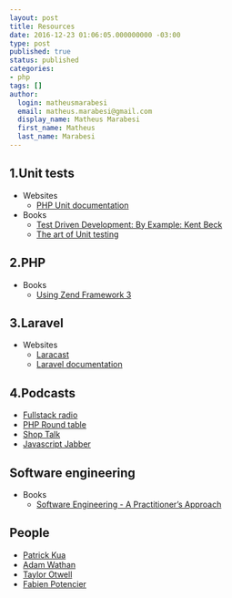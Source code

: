 ```yaml
---
layout: post
title: Resources
date: 2016-12-23 01:06:05.000000000 -03:00
type: post
published: true
status: published
categories:
- php
tags: []
author:
  login: matheusmarabesi
  email: matheus.marabesi@gmail.com
  display_name: Matheus Marabesi
  first_name: Matheus
  last_name: Marabesi
---
```


## 1.Unit tests

* Websites
    - [PHP Unit documentation](https://phpunit.de/)
* Books
    - [Test Driven Development: By Example: Kent Beck](https://www.amazon.com/Test-Driven-Development-Kent-Beck/dp/0321146530)
    - [The art of Unit testing](http://www.cs.umss.edu.bo/doc/material/mat_gral_137/The%20Art%20of%20Unit%20Testing%20with%20Examples%20in%20.NET%20(Manning%202009).pdf)

## 2.PHP

* Books
    - [Using Zend Framework 3](https://olegkrivtsov.github.io/using-zend-framework-3-book/html/)

## 3.Laravel

* Websites
    - [Laracast](https://laracasts.com/)
    - [Laravel documentation](https://laravel.com/docs/)
    
## 4.Podcasts

* [Fullstack radio](http://www.fullstackradio.com/)
* [PHP Round table](https://www.phproundtable.com/)
* [Shop Talk](http://shoptalkshow.com/)
* [Javascript Jabber](https://devchat.tv/js-jabber)

## Software engineering

* Books
    - [Software Engineering - A Practitioner’s Approach](http://www.vumultan.com/Books/CS605-Software%20Engineering%20Practitioner%E2%80%99s%20Approach%20%20by%20Roger%20S.%20Pressman%20.pdf)
    
## People

* [Patrick Kua](https://www.thekua.com/atwork/2014/11/the-definition-of-a-tech-lead/)
* [Adam Wathan](https://adamwathan.me/)
* [Taylor Otwell](https://medium.com/@taylorotwell)
* [Fabien Potencier](http://fabien.potencier.org/)
